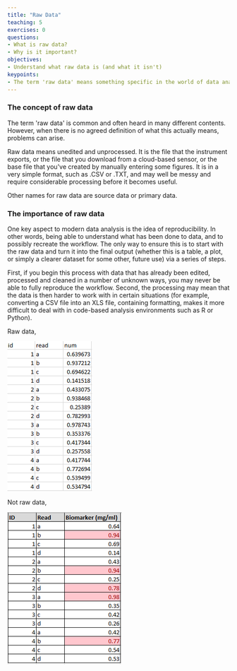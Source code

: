 ```yaml
---
title: "Raw Data"
teaching: 5
exercises: 0
questions:
- What is raw data?
- Why is it important?
objectives:
- Understand what raw data is (and what it isn't)
keypoints:
- The term 'raw data' means something specific in the world of data analysis
---
```


### The concept of raw data

The term 'raw data' is common and often heard in many different contents. However, when there is no agreed definition of what this actually means, problems can arise.

Raw data means unedited and unprocessed. It is the file that the instrument exports, or the file that you download from a cloud-based sensor, or the base file that you've created by manually entering 
some figures. It is in a very simple format, such as .CSV or .TXT, and may well be messy and require considerable processing before it becomes useful.

Other names for raw data are source data or primary data.


### The importance of raw data

One key aspect to modern data analysis is the idea of reproducibility. In other words, being able to understand what has been done to data, and to possibly recreate the workflow. The only way to ensure this
is to start with the raw data and turn it into the final output (whether this is a table, a plot, or simply a clearer dataset for some other, future use) via a series of steps.

First, if you begin this process with data that has already been edited, processed and cleaned in a number of unknown ways, you may never be able to fully reproduce the workflow. Second, the processing
may mean that the data is then harder to work with in certain situations (for example, converting a CSV file into an XLS file, containing formatting, makes it more difficult to deal with in code-based
analysis environments such as R or Python).

Raw data,

![alt text](https://github.com/RobHarrand/life-sciences-project-organisation/blob/gh-pages/fig/02-raw-data.png "Raw data")

Not raw data,

![alt text](https://github.com/RobHarrand/life-sciences-project-organisation/blob/gh-pages/fig/03-raw-data.png "Not raw data")
